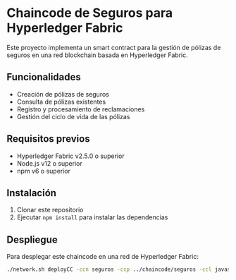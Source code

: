 # Chaincode de Seguros para Hyperledger Fabric

Este proyecto implementa un smart contract para la gestión de pólizas de seguros en una red blockchain basada en Hyperledger Fabric.

## Funcionalidades

- Creación de pólizas de seguros
- Consulta de pólizas existentes
- Registro y procesamiento de reclamaciones
- Gestión del ciclo de vida de las pólizas

## Requisitos previos

- Hyperledger Fabric v2.5.0 o superior
- Node.js v12 o superior
- npm v6 o superior

## Instalación

1. Clonar este repositorio
2. Ejecutar `npm install` para instalar las dependencias

## Despliegue

Para desplegar este chaincode en una red de Hyperledger Fabric:

```bash
./network.sh deployCC -ccn seguros -ccp ../chaincode/seguros -ccl javascript
